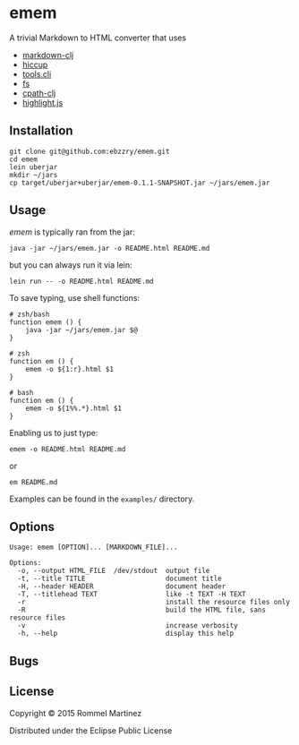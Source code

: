 emem
======================================================================

A trivial Markdown to HTML converter that uses

* [markdown-clj](https://github.com/yogthos/markdown-clj)
* [hiccup](https://github.com/weavejester/hiccup)
* [tools.cli](https://github.com/clojure/tools.cli)
* [fs](https://github.com/raynes/fs/)
* [cpath-clj](https://github.com/xsc/cpath-clj)
* [highlight.js](https://github.com/isagalaev/highlight.js)

## Installation

    git clone git@github.com:ebzzry/emem.git
    cd emem
    lein uberjar
    mkdir ~/jars
    cp target/uberjar+uberjar/emem-0.1.1-SNAPSHOT.jar ~/jars/emem.jar

## Usage

*emem* is typically ran from the jar:

    java -jar ~/jars/emem.jar -o README.html README.md

but you can always run it via lein:

    lein run -- -o README.html README.md

To save typing, use shell functions:

    # zsh/bash
    function emem () {
        java -jar ~/jars/emem.jar $@
    }
    
    # zsh
    function em () {
        emem -o ${1:r}.html $1
    }
    
    # bash
    function em () {
        emem -o ${1%%.*}.html $1
    }

Enabling us to just type:

    emem -o README.html README.md

or

    em README.md

Examples can be found in the `examples/` directory.


## Options

    Usage: emem [OPTION]... [MARKDOWN_FILE]...
    
    Options:
      -o, --output HTML_FILE  /dev/stdout  output file
      -t, --title TITLE                    document title
      -H, --header HEADER                  document header
      -T, --titlehead TEXT                 like -t TEXT -H TEXT
      -r                                   install the resource files only
      -R                                   build the HTML file, sans resource files
      -v                                   increase verbosity
      -h, --help                           display this help

## Bugs


## License

Copyright © 2015 Rommel Martinez

Distributed under the Eclipse Public License
